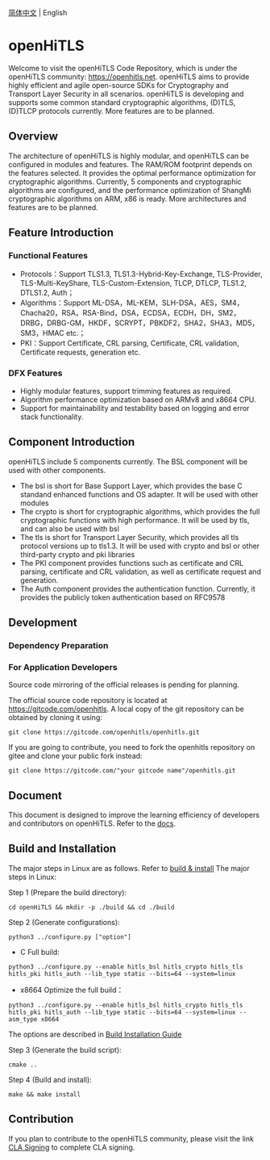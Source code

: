 [简体中文](./README-zh.md) | English

# openHiTLS
Welcome to visit the openHiTLS Code Repository, which is under the openHiTLS community: <https://openhitls.net>. openHiTLS aims to provide highly efficient and agile open-source SDKs for Cryptography and Transport Layer Security in all scenarios. openHiTLS is developing and supports some common standard cryptographic algorithms, (D)TLS, (D)TLCP protocols currently. More features are to be planned.

## Overview

The architecture of openHiTLS is highly modular, and openHiTLS can be configured in modules and features. The RAM/ROM footprint depends on the features selected. It provides the optimal performance optimization for cryptographic algorithms. Currently, 5 components and cryptographic algorithms are configured, and the performance optimization of ShangMi cryptographic algorithms on ARM, x86 is ready. More architectures and features are to be planned.

## Feature Introduction

### Functional Features

- Protocols：Support TLS1.3, TLS1.3-Hybrid-Key-Exchange, TLS-Provider, TLS-Multi-KeyShare, TLS-Custom-Extension, TLCP, DTLCP, TLS1.2, DTLS1.2, Auth；
- Algorithms：Support ML-DSA，ML-KEM，SLH-DSA，AES，SM4，Chacha20，RSA，RSA-Bind，DSA，ECDSA，ECDH，DH，SM2，DRBG，DRBG-GM，HKDF，SCRYPT，PBKDF2，SHA2，SHA3，MD5，SM3，HMAC etc.；
- PKI：Support Certificate, CRL parsing, Certificate, CRL validation, Certificate requests, generation etc.

### DFX Features

- Highly modular features, support trimming features as required. 
- Algorithm performance optimization based on ARMv8 and x8664 CPU. 
- Support for maintainability and testability based on logging and error stack functionality.

## Component Introduction

openHiTLS include 5 components currently. The BSL component will be used with other components.
- The bsl is short for Base Support Layer, which provides the base C standand enhanced functions and OS adapter. It will be used with other modules
- The crypto is short for cryptographic algorithms, which provides the full cryptographic functions with high performance. It will be used by tls, and can also be used with bsl
- The tls is short for Transport Layer Security, which provides all tls protocol versions up to tls1.3. It will be used with crypto and bsl or other third-party crypto and pki libraries
- The PKI component provides functions such as certificate and CRL parsing, certificate and CRL validation, as well as certificate request and generation.
- The Auth component provides the authentication function. Currently, it provides the publicly token authentication based on RFC9578

## Development

### Dependency Preparation

### For Application Developers

Source code mirroring of the official releases is pending for planning.


The official source code repository is located at <https://gitcode.com/openhitls>. A local copy of the git repository can be obtained by cloning it using:
```
git clone https://gitcode.com/openhitls/openhitls.git
```
If you are going to contribute, you need to fork the openhitls repository on gitee and clone your public fork instead:
```
git clone https://gitcode.com/"your gitcode name"/openhitls.git
```

## Document
This document is designed to improve the learning efficiency of developers and contributors on openHiTLS. Refer to the [docs](docs/index/index.md).

## Build and Installation
The major steps in Linux are as follows. Refer to [build & install](docs/en/4_User%20Guide/1_Build%20and%20Installation%20Guide.md)
The major steps in Linux:

Step 1 (Prepare the build directory):
```
cd openHiTLS && mkdir -p ./build && cd ./build
```
Step 2 (Generate configurations):
```
python3 ../configure.py ["option"]
```

* C Full build:
```
python3 ../configure.py --enable hitls_bsl hitls_crypto hitls_tls hitls_pki hitls_auth --lib_type static --bits=64 --system=linux
```

* x8664 Optimize the full build：
```
python3 ../configure.py --enable hitls_bsl hitls_crypto hitls_tls hitls_pki hitls_auth --lib_type static --bits=64 --system=linux --asm_type x8664
```
The options are described in [Build Installation Guide](docs/en/4_User%20Guide/1_Build%20and%20Installation%20Guide.md)

Step 3 (Generate the build script):
```
cmake ..
```
Step 4 (Build and install):
```
make && make install
```

## Contribution

If you plan to contribute to the openHiTLS community, please visit the link [CLA Signing](https://cla.openhitls.net)  to complete CLA signing.

